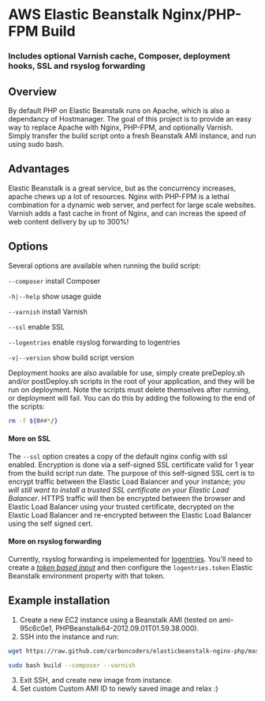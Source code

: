 # AWS Elastic Beanstalk Nginx/PHP-FPM Build
### Includes optional Varnish cache, Composer, deployment hooks, SSL and rsyslog forwarding

## Overview

By default PHP on Elastic Beanstalk runs on Apache, which is also a dependancy of Hostmanager. The goal of this project is to provide an easy way to replace Apache with Nginx, PHP-FPM, and optionally Varnish. Simply transfer the build script onto a fresh Beanstalk AMI instance, and run using sudo bash.

## Advantages

Elastic Beanstalk is a great service, but as the concurrency increases, apache chews up a lot of resources. Nginx with PHP-FPM is a lethal combination for a dynamic web server, and perfect for large scale websites. Varnish adds a fast cache in front of Nginx, and can increas the speed of web content delivery by up to 300%!

## Options

Several options are available when running the build script:

`--composer` install Composer

`-h|--help` show usage guide

`--varnish` install Varnish

`--ssl` enable SSL

`--logentries` enable rsyslog forwarding to logentries

`-v|--version` show build script version

Deployment hooks are also available for use, simply create preDeploy.sh and/or postDeploy.sh scripts in the root of your application, and they will be run on deployment. Note the scripts must delete themselves after running, or deployment will fail. You can do this by adding the following to the end of the scripts:

```bash
rm -f ${0##*/}
```

#### More on SSL
The `--ssl` option creates a copy of the default nginx config with ssl enabled. Encryption is done via a self-signed SSL certificate valid for 1 year from the build script run date. The purpose of this self-signed SSL cert is to encrypt traffic between the Elastic Load Balancer and your instance; *you will still want to install a trusted SSL certificate on your Elastic Load Balancer*. HTTPS traffic will then be encrypted between the browser and Elastic Load Balancer using your trusted certificate, decrypted on the Elastic Load Balancer and re-encrypted between the Elastic Load Balancer using the self signed cert.

#### More on rsyslog forwarding
Currently, rsyslog forwarding is impelemented for [logentries](http://www.logentries.com). You'll need to create a [*token based input*](https://logentries.com/doc/input-token/) and then configure the `logentries.token` Elastic Beanstalk environment property with that token.

## Example installation

1. Create a new EC2 instance using a Beanstalk AMI (tested on ami-95c6c0e1, PHPBeanstalk64-2012.09.01T01.59.38.000).
2. SSH into the instance and run:

```bash
wget https://raw.github.com/carboncoders/elasticbeanstalk-nginx-php/master/build

sudo bash build --composer --varnish
```

3. Exit SSH, and create new image from instance.
4. Set custom Custom AMI ID to newly saved image and relax :)